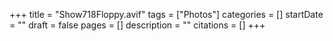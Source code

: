 +++
title = "Show718Floppy.avif"
tags = ["Photos"]
categories = []
startDate = ""
draft = false
pages = []
description = ""
citations = []
+++
